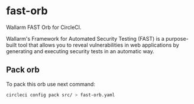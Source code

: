 # fast-orb

Wallarm FAST Orb for CircleCI.

Wallarm's Framework for Automated Security Testing (FAST) is a purpose-built tool that allows you to reveal vulnerabilities in web applications by generating and executing security tests in an automatic way. 


## Pack orb

To pack this orb use next command:

```sh
circleci config pack src/ > fast-orb.yaml
```
